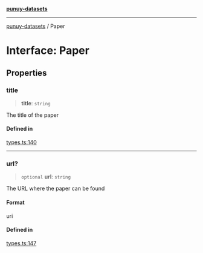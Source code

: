 [**punuy-datasets**](../README.md)

***

[punuy-datasets](../README.md) / Paper

# Interface: Paper

## Properties

### title

> **title**: `string`

The title of the paper

#### Defined in

[types.ts:140](https://github.com/andrefs/punuy-datasets/blob/d746e3ef5656601a702664bcd21cf211063ba139/src/lib/types.ts#L140)

***

### url?

> `optional` **url**: `string`

The URL where the paper can be found

#### Format

uri

#### Defined in

[types.ts:147](https://github.com/andrefs/punuy-datasets/blob/d746e3ef5656601a702664bcd21cf211063ba139/src/lib/types.ts#L147)

